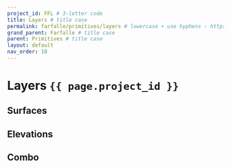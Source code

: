 ```yaml
---
project_id: FFL # 3-letter code
title: Layers # title case
permalink: farfalle/primitives/layers # lowercase + use hyphens › https://tinyurl.com/27kmc4rb
grand_parent: Farfalle # title case
parent: Primitives # title case
layout: default
nav_order: 10
---
```


# Layers  `{{ page.project_id }}`

## Surfaces

## Elevations

## Combo
